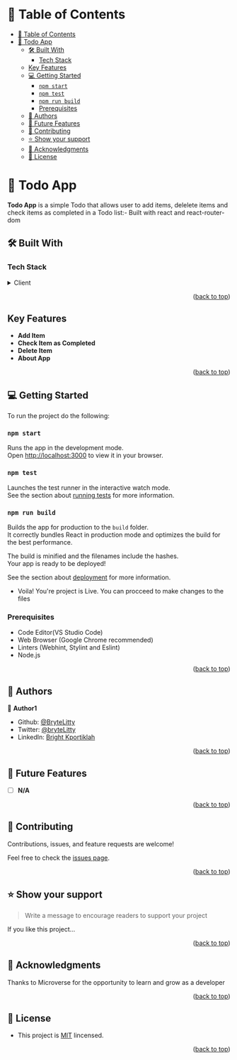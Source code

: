 <a name="readme-top"></a>

<!-- TABLE OF CONTENTS -->

# 📗 Table of Contents

- [📗 Table of Contents](#-table-of-contents)
- [📖 Todo App ](#-todo-app-)
  - [🛠 Built With ](#-built-with-)
    - [Tech Stack ](#tech-stack-)
  - [Key Features ](#key-features-)
  - [💻 Getting Started ](#-getting-started-)
    - [`npm start`](#npm-start)
    - [`npm test`](#npm-test)
    - [`npm run build`](#npm-run-build)
    - [Prerequisites](#prerequisites)
  - [👥 Authors ](#-authors-)
  - [🔭 Future Features ](#-future-features-)
  - [🤝 Contributing ](#-contributing-)
  - [⭐️ Show your support ](#️-show-your-support-)
  - [🙏 Acknowledgments ](#-acknowledgments-)
  - [📝 License ](#-license-)

<!-- PROJECT DESCRIPTION -->

# 📖 Todo App <a name="about-project"></a>

**Todo App** is a simple Todo that allows user to add items, delelete items and check items as completed in a Todo list:- Built with react and react-router-dom

## 🛠 Built With <a name="built-with"></a>


### Tech Stack <a name="tech-stack"></a>


<details>
  <summary>Client</summary>
  <ul>
    <li>Javascript</li>
    <li>React</li>
    <li>JSX</li>
    <li>CSS</li>
  </ul>
</details>


<p align="right">(<a href="#readme-top">back to top</a>)</p>

<!-- Features -->
## Key Features <a name="key-features"></a>


- **Add Item**
- **Check Item as Completed**
- **Delete Item**
- **About App**


<p align="right">(<a href="#readme-top">back to top</a>)</p>


<!-- GETTING STARTED -->

## 💻 Getting Started <a name="getting-started"></a>

To run the project do the following:

### `npm start`

Runs the app in the development mode.\
Open [http://localhost:3000](http://localhost:3000) to view it in your browser.

### `npm test`

Launches the test runner in the interactive watch mode.\
See the section about [running tests](https://facebook.github.io/create-react-app/docs/running-tests) for more information.

### `npm run build`

Builds the app for production to the `build` folder.\
It correctly bundles React in production mode and optimizes the build for the best performance.

The build is minified and the filenames include the hashes.\
Your app is ready to be deployed!

See the section about [deployment](https://facebook.github.io/create-react-app/docs/deployment) for more information.

- Voila! You're project is Live. You can procceed to make changes to the files

### Prerequisites

- Code Editor(VS Studio Code)
- Web Browser (Google Chrome recommended)
- Linters (Webhint, Stylint and Eslint)
- Node.js


<p align="right">(<a href="#readme-top">back to top</a>)</p>

<!-- AUTHORS -->

## 👥 Authors <a name="authors"></a>


👤 **Author1**

- Github: [@BryteLitty](https://github.com/Bryte)
- Twitter: [@bryteLitty](https://twitter.come/BryteLitty)
- LinkedIn: [Bright Kportiklah](https://www.linkedin.com/in/bright-kportiklah-05512418a/)



<p align="right">(<a href="#readme-top">back to top</a>)</p>

<!-- FUTURE FEATURES -->

## 🔭 Future Features <a name="future-features"></a>


- [ ] **N/A**


<p align="right">(<a href="#readme-top">back to top</a>)</p>


## 🤝 Contributing <a name="contributing"></a>

Contributions, issues, and feature requests are welcome!

Feel free to check the [issues page](../../issues/).

<p align="right">(<a href="#readme-top">back to top</a>)</p>

<!-- SUPPORT -->

## ⭐️ Show your support <a name="support"></a>

> Write a message to encourage readers to support your project

If you like this project...

<p align="right">(<a href="#readme-top">back to top</a>)</p>

<!-- ACKNOWLEDGEMENTS -->

## 🙏 Acknowledgments <a name="acknowledgements"></a>

Thanks to Microverse for the opportunity to learn and grow as a developer

<p align="right">(<a href="#readme-top">back to top</a>)</p>


<!-- LICENSE -->

## 📝 License <a name="license"></a>

- This project is [MIT](https://github.com/BryteLitty/hello-microverse/blob/add-javascript-file/LICENSE) lincensed.

<p align="right">(<a href="#readme-top">back to top</a>)</p>